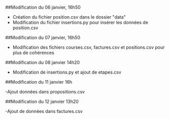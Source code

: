 ##Modification du 06 janvier, 16h50

- Création du fichier position.csv dans le dossier "data"
- Modification du fichier insertions.py pour insérer les données de position.csv

##Modification du 07 janvier, 16h50

- Modification des fichiers courses.csv, factures.csv et positions.csv pour plus de cohérences

##Modification du 08 janvier 14h20

- Modification de insertions.py et ajout de etapes.csv

##Modification du 11 janvier 16h

-Ajout données dans propositions.csv

##Modification du 12 janvier 13h20

-Ajout de données dans factures.csv
